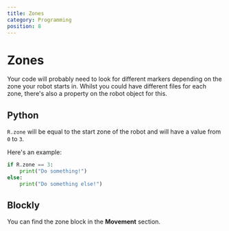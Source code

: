 ```yaml
---
title: Zones
category: Programming
position: 8
---
```

# Zones

Your code will probably need to look for different markers depending on the zone your robot starts in. Whilst you could have different files for each zone, there's also a property on the robot object for this.

## Python

`R.zone` will be equal to the start zone of the robot and will have a value from `0` to `3`.

Here's an example:

```python
if R.zone == 3:
    print("Do something!")
else:
    print("Do something else!")
```

## Blockly

You can find the zone block in the **Movement** section.

